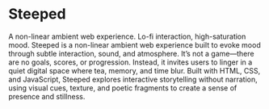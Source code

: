 # Steeped
A non-linear ambient web experience. Lo-fi interaction, high-saturation mood.
Steeped is a non-linear ambient web experience built to evoke mood through subtle interaction, sound, and atmosphere. It’s not a game—there are no goals, scores, or progression. Instead, it invites users to linger in a quiet digital space where tea, memory, and time blur. Built with HTML, CSS, and JavaScript, Steeped explores interactive storytelling without narration, using visual cues, texture, and poetic fragments to create a sense of presence and stillness.

